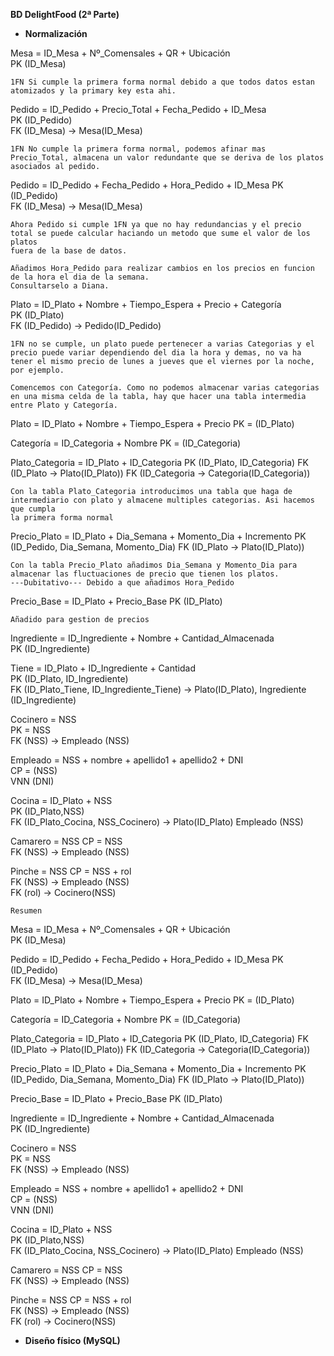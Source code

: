 **BD DelightFood (2ª Parte)**

- **Normalización**

Mesa = ID_Mesa +  Nº_Comensales + QR + Ubicación  
PK (ID_Mesa)

    1FN Si cumple la primera forma normal debido a que todos datos estan atomizados y la primary key esta ahi.

Pedido = ID_Pedido + Precio_Total + Fecha_Pedido + ID_Mesa   
PK (ID_Pedido)  
FK (ID_Mesa) -> Mesa(ID_Mesa)

    1FN No cumple la primera forma normal, podemos afinar mas Precio_Total, almacena un valor redundante que se deriva de los platos asociados al pedido.

Pedido = ID_Pedido + Fecha_Pedido + Hora_Pedido + ID_Mesa
PK (ID_Pedido)  
FK (ID_Mesa) -> Mesa(ID_Mesa)

    Ahora Pedido si cumple 1FN ya que no hay redundancias y el precio total se puede calcular haciando un metodo que sume el valor de los platos 
    fuera de la base de datos. 
    
    Añadimos Hora_Pedido para realizar cambios en los precios en funcion de la hora el dia de la semana.
    Consultarselo a Diana.

Plato = ID_Plato + Nombre + Tiempo_Espera + Precio + Categoría  
PK (ID_Plato)  
FK (ID_Pedido) -> Pedido(ID_Pedido)

    1FN no se cumple, un plato puede pertenecer a varias Categorias y el precio puede variar dependiendo del dia la hora y demas, no va ha 
    tener el mismo precio de lunes a jueves que el viernes por la noche, por ejemplo.

    Comencemos con Categoría. Como no podemos almacenar varias categorias en una misma celda de la tabla, hay que hacer una tabla intermedia 
    entre Plato y Categoría.

Plato = ID_Plato + Nombre + Tiempo_Espera + Precio
PK = (ID_Plato)

Categoría = ID_Categoria + Nombre
PK = (ID_Categoria)

Plato_Categoria = ID_Plato + ID_Categoria
PK (ID_Plato, ID_Categoria)
FK (ID_Plato -> Plato(ID_Plato))
FK (ID_Categoria -> Categoria(ID_Categoria))

    Con la tabla Plato_Categoria introducimos una tabla que haga de intermediario con plato y almacene multiples categorias. Asi hacemos que cumpla
    la primera forma normal

Precio_Plato = ID_Plato + Dia_Semana + Momento_Dia + Incremento
PK (ID_Pedido, Dia_Semana, Momento_Dia)
FK (ID_Plato -> Plato(ID_Plato))

    Con la tabla Precio_Plato añadimos Dia_Semana y Momento_Dia para almacenar las fluctuaciones de precio que tienen los platos.
    ---Dubitativo--- Debido a que añadimos Hora_Pedido

Precio_Base = ID_Plato + Precio_Base
PK (ID_Plato)

    Añadido para gestion de precios

Ingrediente = ID_Ingrediente + Nombre + Cantidad_Almacenada  
PK (ID_Ingrediente)

Tiene = ID_Plato + ID_Ingrediente + Cantidad  
PK (ID_Plato, ID_Ingrediente)  
FK (ID_Plato_Tiene, ID_Ingrediente_Tiene) -> Plato(ID_Plato), Ingrediente (ID_Ingrediente)

Cocinero = NSS   
PK = NSS  
FK (NSS) -> Empleado (NSS)

Empleado = NSS + nombre + apellido1 + apellido2 + DNI  
CP = (NSS)  
VNN (DNI)

Cocina = ID_Plato + NSS  
PK (ID_Plato,NSS)  
FK (ID_Plato_Cocina, NSS_Cocinero) -> Plato(ID_Plato) Empleado (NSS)

Camarero = NSS CP = NSS  
FK (NSS) -> Empleado (NSS)

Pinche = NSS CP = NSS + rol  
FK (NSS) -> Empleado (NSS)  
FK (rol) -> Cocinero(NSS)


    Resumen 

Mesa = ID_Mesa +  Nº_Comensales + QR + Ubicación  
PK (ID_Mesa)

Pedido = ID_Pedido + Fecha_Pedido + Hora_Pedido + ID_Mesa
PK (ID_Pedido)  
FK (ID_Mesa) -> Mesa(ID_Mesa)

Plato = ID_Plato + Nombre + Tiempo_Espera + Precio
PK = (ID_Plato)

Categoría = ID_Categoria + Nombre
PK = (ID_Categoria)

Plato_Categoria = ID_Plato + ID_Categoria
PK (ID_Plato, ID_Categoria)
FK (ID_Plato -> Plato(ID_Plato))
FK (ID_Categoria -> Categoria(ID_Categoria))

Precio_Plato = ID_Plato + Dia_Semana + Momento_Dia + Incremento
PK (ID_Pedido, Dia_Semana, Momento_Dia)
FK (ID_Plato -> Plato(ID_Plato))

Precio_Base = ID_Plato + Precio_Base
PK (ID_Plato)

Ingrediente = ID_Ingrediente + Nombre + Cantidad_Almacenada  
PK (ID_Ingrediente)

Cocinero = NSS   
PK = NSS  
FK (NSS) -> Empleado (NSS)

Empleado = NSS + nombre + apellido1 + apellido2 + DNI  
CP = (NSS)  
VNN (DNI)

Cocina = ID_Plato + NSS  
PK (ID_Plato,NSS)  
FK (ID_Plato_Cocina, NSS_Cocinero) -> Plato(ID_Plato) Empleado (NSS)

Camarero = NSS CP = NSS  
FK (NSS) -> Empleado (NSS)

Pinche = NSS CP = NSS + rol  
FK (NSS) -> Empleado (NSS)  
FK (rol) -> Cocinero(NSS)




- **Diseño físico (MySQL)**

